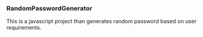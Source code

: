 ### RandomPasswordGenerator
This is a javascript project than generates random password based on user requirements.
